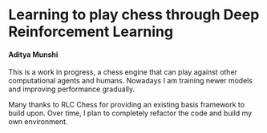 
# Learning to play chess through Deep Reinforcement Learning
#### Aditya Munshi

This is a work in progress, a chess engine that can play against other computational agents and humans. Nowadays I am training newer models and improving performance gradually. 

Many thanks to RLC Chess for providing an existing basis framework to build upon. Over time, I plan to completely refactor the code and build my own environment. 



